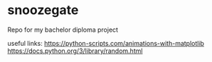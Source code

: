# snoozegate
Repo for my bachelor diploma project

useful links: 
https://python-scripts.com/animations-with-matplotlib
https://docs.python.org/3/library/random.html